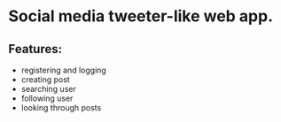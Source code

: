 # Social media tweeter-like web app.

## Features:
- registering and logging
- creating post
- searching user
- following user
- looking through posts
